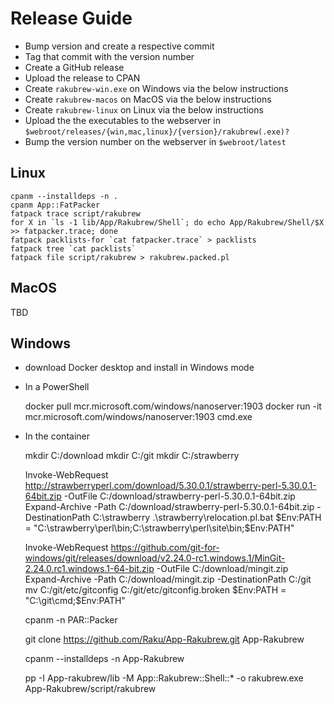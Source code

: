 Release Guide
=============

- Bump version and create a respective commit
- Tag that commit with the version number
- Create a GitHub release
- Upload the release to CPAN
- Create `rakubrew-win.exe` on Windows via the below instructions
- Create `rakubrew-macos` on MacOS via the below instructions
- Create `rakubrew-linux` on Linux via the below instructions
- Upload the the executables to the webserver in `$webroot/releases/{win,mac,linux}/{version}/rakubrew(.exe)?`
- Bump the version number on the webserver in `$webroot/latest`


Linux
-----

    cpanm --installdeps -n .
    cpanm App::FatPacker
    fatpack trace script/rakubrew
    for X in `ls -1 lib/App/Rakubrew/Shell`; do echo App/Rakubrew/Shell/$X >> fatpacker.trace; done
    fatpack packlists-for `cat fatpacker.trace` > packlists
    fatpack tree `cat packlists`
    fatpack file script/rakubrew > rakubrew.packed.pl



MacOS
-----

TBD


Windows
-------

- download Docker desktop and install in Windows mode
- In a PowerShell

    docker pull mcr.microsoft.com/windows/nanoserver:1903
    docker run -it mcr.microsoft.com/windows/nanoserver:1903 cmd.exe
    
- In the container

    mkdir C:/download
    mkdir C:/git
    mkdir C:/strawberry
    
    Invoke-WebRequest http://strawberryperl.com/download/5.30.0.1/strawberry-perl-5.30.0.1-64bit.zip -OutFile C:/download/strawberry-perl-5.30.0.1-64bit.zip
    Expand-Archive -Path C:/download/strawberry-perl-5.30.0.1-64bit.zip -DestinationPath C:\strawberry
    .\strawberry\relocation.pl.bat
    $Env:PATH = "C:\strawberry\perl\bin;C:\strawberry\perl\site\bin;$Env:PATH"
    
    Invoke-WebRequest https://github.com/git-for-windows/git/releases/download/v2.24.0-rc1.windows.1/MinGit-2.24.0.rc1.windows.1-64-bit.zip -OutFile C:/download/mingit.zip
    Expand-Archive -Path C:/download/mingit.zip -DestinationPath C:/git
    mv C:/git/etc/gitconfig C:/git/etc/gitconfig.broken
    $Env:PATH = "C:\git\cmd;$Env:PATH"
    
    cpanm -n PAR::Packer
    
    git clone https://github.com/Raku/App-Rakubrew.git App-Rakubrew
    
    cpanm --installdeps -n App-Rakubrew
    
    pp -I App-rakubrew/lib -M App::Rakubrew::Shell::* -o rakubrew.exe App-Rakubrew/script/rakubrew

